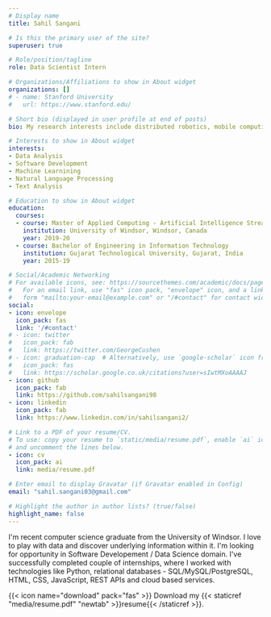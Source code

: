 ```yaml
---
# Display name
title: Sahil Sangani

# Is this the primary user of the site?
superuser: true

# Role/position/tagline
role: Data Scientist Intern

# Organizations/Affiliations to show in About widget
organizations: []
# - name: Stanford University
#   url: https://www.stanford.edu/

# Short bio (displayed in user profile at end of posts)
bio: My research interests include distributed robotics, mobile computing and programmable matter.

# Interests to show in About widget
interests:
- Data Analysis
- Software Development
- Machine Learnining
- Natural Language Processing
- Text Analysis

# Education to show in About widget
education:
  courses:
  - course: Master of Applied Computing - Artificial Intelligence Stream
    institution: University of Windsor, Windsor, Canada
    year: 2019-20
  - course: Bachelor of Engineering in Information Technology
    institution: Gujarat Technological University, Gujarat, India
    year: 2015-19

# Social/Academic Networking
# For available icons, see: https://sourcethemes.com/academic/docs/page-builder/#icons
#   For an email link, use "fas" icon pack, "envelope" icon, and a link in the
#   form "mailto:your-email@example.com" or "/#contact" for contact widget.
social:
- icon: envelope
  icon_pack: fas
  link: '/#contact'
# - icon: twitter
#   icon_pack: fab
#   link: https://twitter.com/GeorgeCushen
# - icon: graduation-cap  # Alternatively, use `google-scholar` icon from `ai` icon pack
#   icon_pack: fas
#   link: https://scholar.google.co.uk/citations?user=sIwtMXoAAAAJ
- icon: github
  icon_pack: fab
  link: https://github.com/sahilsangani98
- icon: linkedin
  icon_pack: fab
  link: https://www.linkedin.com/in/sahilsangani2/

# Link to a PDF of your resume/CV.
# To use: copy your resume to `static/media/resume.pdf`, enable `ai` icons in `params.toml`, 
# and uncomment the lines below.
- icon: cv
  icon_pack: ai
  link: media/resume.pdf

# Enter email to display Gravatar (if Gravatar enabled in Config)
email: "sahil.sangani03@gmail.com"

# Highlight the author in author lists? (true/false)
highlight_name: false
---
```


I'm recent computer science graduate from the University of Windsor. I love to play with data and discover underlying information within it. I'm looking for
opportunity in Software Developement / Data Science domain. I've successfully completed couple of internships, where I worked with technologies like Python, 
relational databases - SQL/MySQL/PostgreSQL, HTML, CSS, JavaScript, REST APIs and cloud based services.

{{< icon name="download" pack="fas" >}} Download my {{< staticref "media/resume.pdf" "newtab" >}}resume{{< /staticref >}}.
